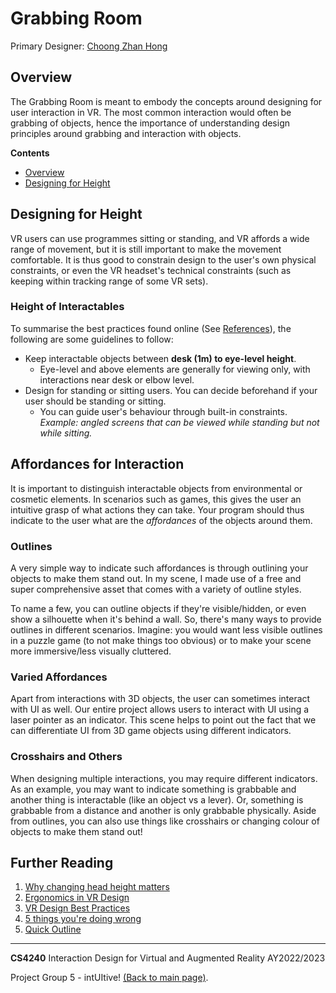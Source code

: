 # Grabbing Room
Primary Designer: [Choong Zhan Hong](https://github.com/choongzhanhong)

## Overview
The Grabbing Room is meant to embody the concepts around designing for user interaction in VR.
The most common interaction would often be grabbing of objects, hence the importance of understanding design principles around grabbing and interaction with objects.

**Contents**
- [Overview](#overview)
- [Designing for Height](#designing-for-height)

## Designing for Height
VR users can use programmes sitting or standing, and VR affords a wide range of movement, but it is still important to make the movement comfortable. It is thus good to constrain design to the user's own physical constraints, or even the VR headset's technical constraints (such as keeping within tracking range of some VR sets).

### Height of Interactables
To summarise the best practices found online (See [References](#height-ref)), the following are some guidelines to follow:

- Keep interactable objects between **desk (1m) to eye-level height**.
	- Eye-level and above elements are generally for viewing only, with interactions near desk or elbow level.
- Design for standing or sitting users. You can decide beforehand if your user should be standing or sitting.
  - You can guide user's behaviour through built-in constraints. *Example: angled screens that can be viewed while standing but not while sitting.*

## Affordances for Interaction
It is important to distinguish interactable objects from environmental or cosmetic elements. In scenarios such as games, this gives the user an intuitive grasp of what actions they can take. Your program should thus indicate to the user what are the *affordances* of the objects around them.

### Outlines
A very simple way to indicate such affordances is through outlining your objects to make them stand out. In my scene, I made use of a free and super comprehensive asset that comes with a variety of outline styles.

To name a few, you can outline objects if they're visible/hidden, or even show a silhouette when it's behind a wall. So,
there's many ways to provide outlines in different scenarios. Imagine: you would want less visible outlines in a puzzle game
(to not make things too obvious) or to make your scene more immersive/less visually cluttered.

### Varied Affordances
Apart from interactions with 3D objects, the user can sometimes interact with UI as well. Our entire project allows users to interact with UI using a laser pointer as an indicator. This scene helps to point out the fact that we can differentiate UI from 3D game objects using different indicators.

### Crosshairs and Others
When designing multiple interactions, you may require different indicators. As an example, you may want to indicate something is grabbable and another thing is interactable (like an object vs a lever). Or, something is grabbable from a distance and another is only grabbable physically. Aside from outlines, you can also use things like crosshairs or changing colour of objects to make them stand out!

## Further Reading
1. [Why changing head height matters](https://www.vrinflux.com/vr-accessibility-why-changing-head-height-matters/)
2. [Ergonomics in VR Design](https://blog.leapmotion.com/ergonomics-vr-design/)
3. [VR Design Best Practices](https://medium.com/@LeapMotion/vr-design-best-practices-bb889c2dc70)
4. [5 things you're doing wrong](https://medium.com/@alan_stafford/virtual-reality-interface-design-5-things-youre-probably-doing-wrong-c5d92260cd87)
5. [Quick Outline](https://assetstore.unity.com/packages/tools/particles-effects/quick-outline-115488)

---
**CS4240** Interaction Design for Virtual and Augmented Reality AY2022/2023
 
Project Group 5 - intUItive! [(Back to main page)](../README.md).
